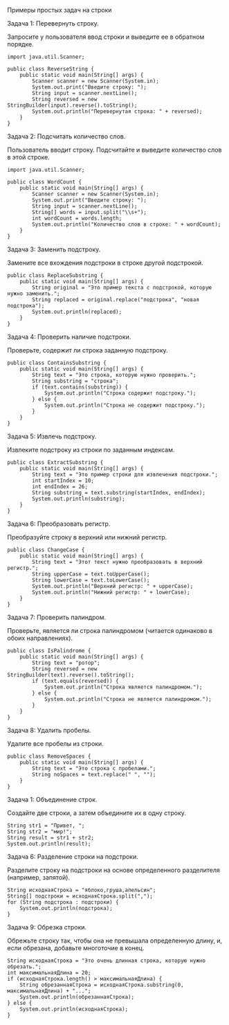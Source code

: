 Примеры простых задач на строки

Задача 1: Перевернуть строку.

Запросите у пользователя ввод строки и выведите ее в обратном порядке.

```
import java.util.Scanner;

public class ReverseString {
    public static void main(String[] args) {
        Scanner scanner = new Scanner(System.in);
        System.out.print("Введите строку: ");
        String input = scanner.nextLine();
        String reversed = new StringBuilder(input).reverse().toString();
        System.out.println("Перевернутая строка: " + reversed);
    }
}
```

Задача 2: Подсчитать количество слов.

Пользователь вводит строку. Подсчитайте и выведите количество слов в этой строке.

```
import java.util.Scanner;

public class WordCount {
    public static void main(String[] args) {
        Scanner scanner = new Scanner(System.in);
        System.out.print("Введите строку: ");
        String input = scanner.nextLine();
        String[] words = input.split("\\s+");
        int wordCount = words.length;
        System.out.println("Количество слов в строке: " + wordCount);
    }
}
```

Задача 3: Заменить подстроку.

Замените все вхождения подстроки в строке другой подстрокой.

```
public class ReplaceSubstring {
    public static void main(String[] args) {
        String original = "Это пример текста с подстрокой, которую нужно заменить.";
        String replaced = original.replace("подстрока", "новая подстрока");
        System.out.println(replaced);
    }
}
```

Задача 4: Проверить наличие подстроки.

Проверьте, содержит ли строка заданную подстроку.

```
public class ContainsSubstring {
    public static void main(String[] args) {
        String text = "Это строка, которую нужно проверить.";
        String substring = "строка";
        if (text.contains(substring)) {
            System.out.println("Строка содержит подстроку.");
        } else {
            System.out.println("Строка не содержит подстроку.");
        }
    }
}
```

Задача 5: Извлечь подстроку.

Извлеките подстроку из строки по заданным индексам.

```
public class ExtractSubstring {
    public static void main(String[] args) {
        String text = "Это пример строки для извлечения подстроки.";
        int startIndex = 10;
        int endIndex = 26;
        String substring = text.substring(startIndex, endIndex);
        System.out.println(substring);
    }
}
```

Задача 6: Преобразовать регистр.

Преобразуйте строку в верхний или нижний регистр.

```
public class ChangeCase {
    public static void main(String[] args) {
        String text = "Этот текст нужно преобразовать в верхний регистр.";
        String upperCase = text.toUpperCase();
        String lowerCase = text.toLowerCase();
        System.out.println("Верхний регистр: " + upperCase);
        System.out.println("Нижний регистр: " + lowerCase);
    }
}
```

Задача 7: Проверить палиндром.

Проверьте, является ли строка палиндромом (читается одинаково в обоих направлениях).

```
public class IsPalindrome {
    public static void main(String[] args) {
        String text = "ротор";
        String reversed = new StringBuilder(text).reverse().toString();
        if (text.equals(reversed)) {
            System.out.println("Строка является палиндромом.");
        } else {
            System.out.println("Строка не является палиндромом.");
        }
    }
}
```

Задача 8: Удалить пробелы.

Удалите все пробелы из строки.

```
public class RemoveSpaces {
    public static void main(String[] args) {
        String text = "Это строка с пробелами.";
        String noSpaces = text.replace(" ", "");
    }
}
```

Задача 1: Объединение строк.

Создайте две строки, а затем объедините их в одну строку.

```
String str1 = "Привет, ";
String str2 = "мир!";
String result = str1 + str2;
System.out.println(result);
```

Задача 6: Разделение строки на подстроки.

Разделите строку на подстроки на основе определенного разделителя (например, запятой).

```
String исходнаяСтрока = "яблоко,груша,апельсин";
String[] подстроки = исходнаяСтрока.split(",");
for (String подстрока : подстроки) {
    System.out.println(подстрока);
}
```

Задача 9: Обрезка строки.

Обрежьте строку так, чтобы она не превышала определенную длину, и, если обрезана, добавьте многоточие в конец.

```
String исходнаяСтрока = "Это очень длинная строка, которую нужно обрезать.";
int максимальнаяДлина = 20;
if (исходнаяСтрока.length() > максимальнаяДлина) {
    String обрезаннаяСтрока = исходнаяСтрока.substring(0, максимальнаяДлина) + "...";
    System.out.println(обрезаннаяСтрока);
} else {
    System.out.println(исходнаяСтрока);
}
```
